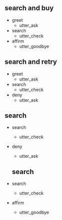 ## search and buy 
* greet
  - utter_ask
* search
  - utter_check
* affirm
  - utter_goodbye

## search and retry
* greet
  - utter_ask
* search
  - utter_check
* deny
  - utter_ask

## search 
* search
  - utter_check
* deny
  - utter_ask

  ## search 
* search
  - utter_check
* affirm
  - utter_goodbye